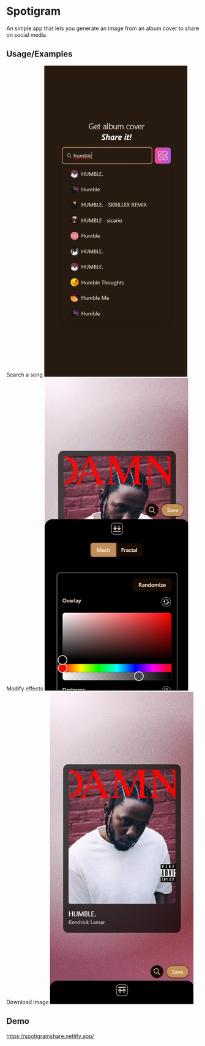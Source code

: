 # Spotigram

An simple app that lets you generate an image from an album cover to share on social media.

## Usage/Examples

Search a song
![Search a song](public/Screenshot/search.jpg)
Modify effects
![Modify effects](public/Screenshot/modify.jpg)
Download image
![Download image](public/Screenshot/save.jpg)

## Demo

https://spotigramshare.netlify.app/

